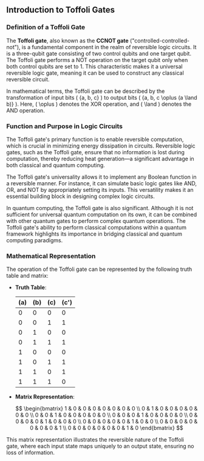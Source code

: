 ## Introduction to Toffoli Gates

### Definition of a Toffoli Gate

The **Toffoli gate**, also known as the **CCNOT gate** ("controlled-controlled-not"), is a fundamental component in the realm of reversible logic circuits. It is a three-qubit gate consisting of two control qubits and one target qubit. The Toffoli gate performs a NOT operation on the target qubit only when both control qubits are set to 1. This characteristic makes it a universal reversible logic gate, meaning it can be used to construct any classical reversible circuit.

In mathematical terms, the Toffoli gate can be described by the transformation of input bits \( \{a, b, c\} \) to output bits \( \{a, b, c \oplus (a \land b)\} \). Here, \( \oplus \) denotes the XOR operation, and \( \land \) denotes the AND operation.

### Function and Purpose in Logic Circuits

The Toffoli gate's primary function is to enable reversible computation, which is crucial in minimizing energy dissipation in circuits. Reversible logic gates, such as the Toffoli gate, ensure that no information is lost during computation, thereby reducing heat generation—a significant advantage in both classical and quantum computing.

The Toffoli gate's universality allows it to implement any Boolean function in a reversible manner. For instance, it can simulate basic logic gates like AND, OR, and NOT by appropriately setting its inputs. This versatility makes it an essential building block in designing complex logic circuits.

In quantum computing, the Toffoli gate is also significant. Although it is not sufficient for universal quantum computation on its own, it can be combined with other quantum gates to perform complex quantum operations. The Toffoli gate's ability to perform classical computations within a quantum framework highlights its importance in bridging classical and quantum computing paradigms.

### Mathematical Representation

The operation of the Toffoli gate can be represented by the following truth table and matrix:

- **Truth Table**:

  | \(a\) | \(b\) | \(c\) | \(c'\) |
  |---|---|---|---|
  | 0 | 0 | 0 | 0 |
  | 0 | 0 | 1 | 1 |
  | 0 | 1 | 0 | 0 |
  | 0 | 1 | 1 | 1 |
  | 1 | 0 | 0 | 0 |
  | 1 | 0 | 1 | 1 |
  | 1 | 1 | 0 | 1 |
  | 1 | 1 | 1 | 0 |

- **Matrix Representation**:

  $$
  \begin{bmatrix}
  1 & 0 & 0 & 0 & 0 & 0 & 0 & 0 \\
  0 & 1 & 0 & 0 & 0 & 0 & 0 & 0 \\
  0 & 0 & 1 & 0 & 0 & 0 & 0 & 0 \\
  0 & 0 & 0 & 1 & 0 & 0 & 0 & 0 \\
  0 & 0 & 0 & 0 & 1 & 0 & 0 & 0 \\
  0 & 0 & 0 & 0 & 0 & 1 & 0 & 0 \\
  0 & 0 & 0 & 0 & 0 & 0 & 0 & 1 \\
  0 & 0 & 0 & 0 & 0 & 0 & 1 & 0
  \end{bmatrix}
  $$

This matrix representation illustrates the reversible nature of the Toffoli gate, where each input state maps uniquely to an output state, ensuring no loss of information.